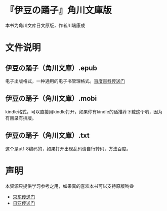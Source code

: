 # 『伊豆の踊子』角川文庫版
本书为角川文库日文原版，作者川端康成
# 文件说明
## 伊豆の踊子（角川文庫）.epub
电子出版格式，一种通用的电子书管理格式。[百度百科传送门](http://baike.baidu.com/link?url=IfWTDYjp-c5Xcik5mrr16AugSm_mFhx1nEojL_joKuJmS0PGNB0kUba-Hwy3YACrZVLoJ5viPy-NaVYy7IPlj_)
## 伊豆の踊子（角川文庫）.mobi
kindle格式，可以直接用kindle打开，如果你有kindle的话推荐下载这个哟，因为有目录有排版。
## 伊豆の踊子（角川文庫）.txt
这个是utf-8编码的，如果打开出现乱码请自行转码，方法百度。
# 声明
本资源只提供学习参考之用，如果真的喜欢本书可以支持原版哟:smile:
- [京东传送门](http://search.jd.com/Search?keyword=%E4%BC%8A%E8%B1%86%E8%88%9E%E5%A5%B3&enc=utf-8&wq=%E4%BC%8A%E8%B1%86%E8%88%9E%E5%A5%B3&pvid=6qrm3rui.4a209s)
- [日亚传送门](https://www.amazon.co.jp/s/ref=nb_sb_noss_2?__mk_ja_JP=%E3%82%AB%E3%82%BF%E3%82%AB%E3%83%8A&url=search-alias%3Daps&field-keywords=%E4%BC%8A%E8%B1%86%E3%81%AE%E8%B8%8A%E5%AD%90)